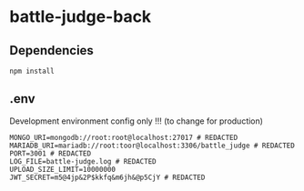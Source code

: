 # battle-judge-back

## Dependencies

`npm install`

## .env

Development environment config only !!! (to change for production)

```dotenv
MONGO_URI=mongodb://root:root@localhost:27017 # REDACTED
MARIADB_URI=mariadb://root:toor@localhost:3306/battle_judge # REDACTED
PORT=3001 # REDACTED
LOG_FILE=battle-judge.log # REDACTED
UPLOAD_SIZE_LIMIT=10000000
JWT_SECRET=m5@4jp&2P$kkfq&m6jh&@p5CjY # REDACTED
```
